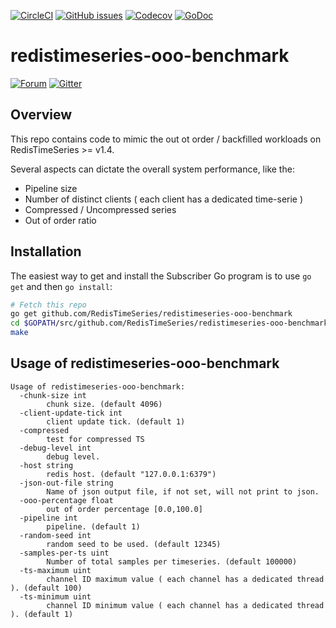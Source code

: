 [![CircleCI](https://circleci.com/gh/RedisTimeSeries/redistimeseries-ooo-benchmark.svg?style=svg)](https://circleci.com/gh/RedisTimeSeries/redistimeseries-ooo-benchmark)
[![GitHub issues](https://img.shields.io/github/release/RedisTimeSeries/redistimeseries-ooo-benchmark.svg)](https://github.com/RedisTimeSeries/redistimeseries-ooo-benchmark/releases/latest)
[![Codecov](https://codecov.io/gh/RedisTimeSeries/redistimeseries-ooo-benchmark/branch/master/graph/badge.svg)](https://codecov.io/gh/RedisTimeSeries/redistimeseries-ooo-benchmark)
[![GoDoc](https://godoc.org/github.com/RedisTimeSeries/redistimeseries-ooo-benchmark?status.svg)](https://godoc.org/github.com/RedisTimeSeries/redistimeseries-ooo-benchmark)


# redistimeseries-ooo-benchmark
[![Forum](https://img.shields.io/badge/Forum-RedisTimeSeries-blue)](https://forum.redislabs.com/c/modules/redistimeseries)
[![Gitter](https://badges.gitter.im/RedisLabs/RedisTimeSeries.svg)](https://gitter.im/RedisLabs/RedisTimeSeries?utm_source=badge&utm_medium=badge&utm_campaign=pr-badge)

## Overview

This repo contains code to mimic the out ot order / backfilled workloads on RedisTimeSeries >= v1.4.

Several aspects can dictate the overall system performance, like the:
- Pipeline size 
- Number of distinct clients ( each client has a dedicated time-serie )
- Compressed / Uncompressed series
- Out of order ratio 

## Installation

The easiest way to get and install the Subscriber Go program is to use
`go get` and then `go install`:
```bash
# Fetch this repo
go get github.com/RedisTimeSeries/redistimeseries-ooo-benchmark
cd $GOPATH/src/github.com/RedisTimeSeries/redistimeseries-ooo-benchmark
make
```

## Usage of redistimeseries-ooo-benchmark

```
Usage of redistimeseries-ooo-benchmark:
  -chunk-size int
        chunk size. (default 4096)
  -client-update-tick int
        client update tick. (default 1)
  -compressed
        test for compressed TS
  -debug-level int
        debug level.
  -host string
        redis host. (default "127.0.0.1:6379")
  -json-out-file string
        Name of json output file, if not set, will not print to json.
  -ooo-percentage float
        out of order percentage [0.0,100.0]
  -pipeline int
        pipeline. (default 1)
  -random-seed int
        random seed to be used. (default 12345)
  -samples-per-ts uint
        Number of total samples per timeseries. (default 100000)
  -ts-maximum uint
        channel ID maximum value ( each channel has a dedicated thread ). (default 100)
  -ts-minimum uint
        channel ID minimum value ( each channel has a dedicated thread ). (default 1)

```